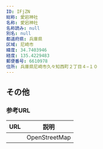 ```yaml
---
ID: IFjZN
総称: 愛宕神社
名称: 愛宕神社
名称読み: null
別名: null
都道府県: 兵庫県
区域: 尼崎市
緯度: 34.7403946
経度: 135.4229483
郵便番号: 6610978
住所: 兵庫県尼崎市久々知西町２丁目４−１０
---
```


## その他

### 参考URL

| URL | 説明          |
| --- | ------------- |
|     | OpenStreetMap |
